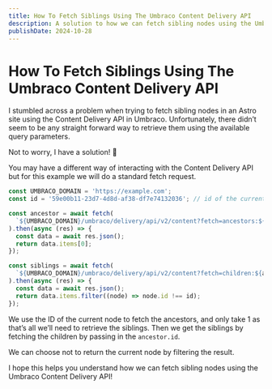 ```yaml
---
title: How To Fetch Siblings Using The Umbraco Content Delivery API
description: A solution to how we can fetch sibling nodes using the Umbraco Content Delivery API.
publishDate: 2024-10-28
---
```


# How To Fetch Siblings Using The Umbraco Content Delivery API

I stumbled across a problem when trying to fetch sibling nodes in an Astro site using the Content Delivery API in Umbraco. Unfortunately, there didn’t seem to be any straight forward way to retrieve them using the available query parameters. 

Not to worry, I have a solution! 🙌

You may have a different way of interacting with the Content Delivery API but for this example we will do a standard fetch request.

```js
const UMBRACO_DOMAIN = 'https://example.com';
const id = '59e00b11-23d7-4d8d-af38-df7e74132036'; // id of the current node

const ancestor = await fetch(
  `${UMBRACO_DOMAIN}/umbraco/delivery/api/v2/content?fetch=ancestors:${id}&take=1`
).then(async (res) => {
  const data = await res.json();
  return data.items[0];
});

const siblings = await fetch(
  `${UMBRACO_DOMAIN}/umbraco/delivery/api/v2/content?fetch=children:${ancestor.id}`
).then(async (res) => {
  const data = await res.json();
  return data.items.filter((node) => node.id !== id);
});
```

We use the ID of the current node to fetch the ancestors, and only take 1 as that’s all we’ll need to retrieve the siblings. Then we get the siblings by fetching the children by passing in the `ancestor.id`.

We can choose not to return the current node by filtering the result.

I hope this helps you understand how we can fetch sibling nodes using the Umbraco Content Delivery API!